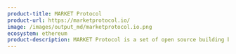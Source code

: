 ```yaml
---
product-title: MARKET Protocol
product-url: https://marketprotocol.io/
image: /images/output_md/marketprotocol.io.png
ecosystem: ethereum
product-description: MARKET Protocol is a set of open source building blocks enabling third parties to create applications for decentralized exchanges and derivatives trading on the Ethereum blockchain.
---
```

